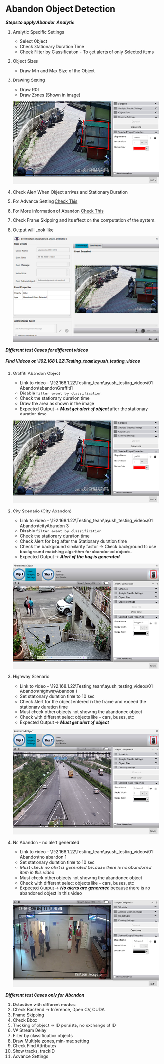 # **Abandon Object Detection**
 
***Steps to apply Abandon Analytic***

1. Analytic Specific Settings
   - Select Object
   - Check Stationary Duration Time                                 
   - Check Filter by Classification - To get alerts of only Selected items
2. Object Sizes
   - Draw Min and Max Size of the Object
3. Drawing Setting
   - Draw ROI
   - Draw Zones (Shown in image)
   
    ![image](https://github.com/ayushaggarwalI2V/Video-Analytics-Server/blob/main/01%20Abandon%20Object%20Detection/images/graffiti.png "VMS image")
   
4. Check Alert When Object arrives and Stationary Duration
5. For Advance Setting [Check This](https://stackoverflowteams.com/c/i2v-systems/questions/132)
6. For More information of Abandon [Check This](https://stackoverflowteams.com/c/i2v-systems/questions/114)
7. Check Frame Skipping and its effect on the computation of the system.
8. Output will Look like
   
   ![image](https://github.com/ayushaggarwalI2V/Video-Analytics-Server/blob/main/01%20Abandon%20Object%20Detection/images/abandoned_graffiti_output.png "Abandon Output")

***Different test Cases for different videos***
##### Find Videos on _\\192.168.1.22\Testing_team\ayush_testing_videos_

1. Graffiti Abandon Object
   - Link to video - \\192.168.1.22\Testing_team\ayush_testing_videos\01 Abandon\abandonGraffiti1
   - Disable `filter event by classification`
   - Check the stationary duration time
   - Draw the area as shown in the image
   - Expected Output -> **_Must get alert of object_** after the stationary duration time
     
   ![image](https://github.com/ayushaggarwalI2V/Video-Analytics-Server/blob/main/01%20Abandon%20Object%20Detection/images/graffiti.png "Graffiti Abandon")

2. City Scenario (City Abandon)
   - Link to video - \\192.168.1.22\Testing_team\ayush_testing_videos\01 Abandon\cityAbandon 3
   - Disable `filter event by classification`
   - Check the stationary duration time
   - Check Alert for bag after the Stationary duration time
   - Check the background similarity factor -> Check background to use background matching algorithm for abandoned objects.
   - Expected Output -> **_Alert of the bag is generated_**
   
   ![image](https://github.com/ayushaggarwalI2V/Video-Analytics-Server/blob/main/01%20Abandon%20Object%20Detection/images/cityAbandoned.png "City Abandon")

3. Highway Scenario
   - Link to video - \\192.168.1.22\Testing_team\ayush_testing_videos\01 Abandon\highwayAbandon 1
   - Set stationary duration time to 10 sec
   - Check Alert for the object entered in the frame and exceed the stationary duration time 
   - Must check other objects not showing the abandoned object
   - Check with different select objects like - cars, buses, etc
   - Expected Output -> **_Must get alert of object_**
     
   ![image](https://github.com/ayushaggarwalI2V/Video-Analytics-Server/blob/main/01%20Abandon%20Object%20Detection/images/highwayAbandoned.png "Highway Abandon")

4. No Abandon - no alert generated 
   - Link to video - \\192.168.1.22\Testing_team\ayush_testing_videos\01 Abandon\no abandon 1
   - Set stationary duration time to 10 sec
   - *Must check no alert is generated because there is no abandoned item in this video*
   - Must check other objects not showing the abandoned object
   - Check with different select objects like - cars, buses, etc
   - Expected Output -> **_No alerts are generated_** because there is no abandoned object in this video
     
   ![image](https://github.com/ayushaggarwalI2V/Video-Analytics-Server/blob/main/01%20Abandon%20Object%20Detection/images/no%20abandoned.png "No Abandon")

***Different test Cases only for Abandon***

1. Detection with different models
2. Check Backend -> Inference, Open CV, CUDA
3. Frame Skipping
4. Check Bbox
5. Tracking of object -> ID persists, no exchange of ID
6. VA Stream Delay
7. Filter by classification objects
8. Draw Multiple zones, min-max setting
9. Check Find Attributes
10. Show tracks, trackID
11. Advance Settings
